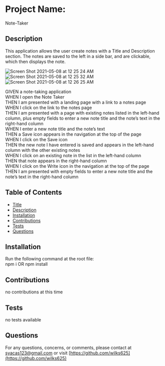 
# Project Name:
Note-Taker

## Description
This application allows the user create notes with a Title and Description section. The notes are saved to the left in a side bar, and are clickable, which then displays the note.

![Screen Shot 2021-05-08 at 12 25 24 AM](https://user-images.githubusercontent.com/76915726/117526773-40f94d00-af95-11eb-9313-6f66a3562f51.png)
![Screen Shot 2021-05-08 at 12 25 32 AM](https://user-images.githubusercontent.com/76915726/117526782-579fa400-af95-11eb-93e0-b2c4c53bceef.png)
![Screen Shot 2021-05-08 at 12 26 25 AM](https://user-images.githubusercontent.com/76915726/117526785-60907580-af95-11eb-893a-c55730fcbec7.png)

GIVEN a note-taking application  
WHEN I open the Note Taker  
THEN I am presented with a landing page with a link to a notes page  
WHEN I click on the link to the notes page  
THEN I am presented with a page with existing notes listed in the left-hand column, plus empty fields to enter a new note title and the note’s text in the right-hand column  
WHEN I enter a new note title and the note’s text  
THEN a Save icon appears in the navigation at the top of the page  
WHEN I click on the Save icon  
THEN the new note I have entered is saved and appears in the left-hand column with the other existing notes  
WHEN I click on an existing note in the list in the left-hand column  
THEN that note appears in the right-hand column  
WHEN I click on the Write icon in the navigation at the top of the page  
THEN I am presented with empty fields to enter a new note title and the note’s text in the right-hand column  

## Table of Contents
- [Title](#Project-Name)
- [Description](#Description)
- [Installation](#Installation)
- [Contributions](#Contributions)
- [Tests](#Tests)
- [Questions](#Questions)

## Installation 
Run the following command at the root file:  
npm i OR npm install

## Contributions
no contributions at this time

## Tests
no tests available

## Questions
For any questions, concerns, or comments, please contact at syacas123@gmail.com or visit [https://github.com/wilks625](https://github.com/wilks625)